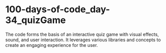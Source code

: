 # 100-days-of-code_day-34_quizGame
The code forms the basis of an interactive quiz game with visual effects, sound, and user interaction. It leverages various libraries and concepts to create an engaging experience for the user.
